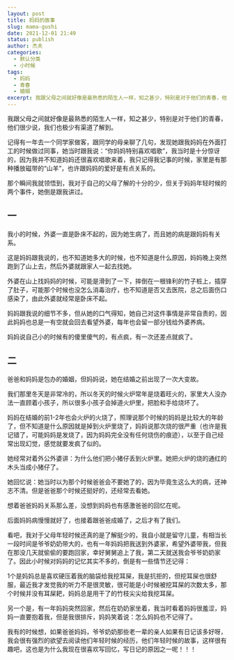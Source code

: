 ```yaml
---
layout: post
title: 妈妈的故事
slug: mama-gushi
date: 2021-12-01 21:49
status: publish
author: 杰夫
categories: 
  - 默认分类
  - 小时候
tags: 
  - 妈妈
  - 青春
  - 婚姻
excerpt: 我跟父母之间就好像是最熟悉的陌生人一样，知之甚少，特别是对于他们的青春，他们很少说，我们也极少有渠道了解到。
---
```


我跟父母之间就好像是最熟悉的陌生人一样，知之甚少，特别是对于他们的青春，他们很少说，我们也极少有渠道了解到。



记得有一年去一个同学家做客，跟同学的母亲聊了几句，发现她跟我妈妈在外面打工的时候做过同事，她当时跟我说：“你妈妈特别喜欢唱歌”，我当时是十分惊讶的，因为我并不知道妈妈还很喜欢唱歌来着，我只记得我记事的时候，家里是有那种播放磁带的“山羊”，也许跟妈妈的爱好是有点关系的。



那个瞬间我就领悟到，我对于自己的父母了解的十分的少，但关于妈妈年轻时候的两个事件，她倒是跟我讲过。



## 一

我小的时候，外婆一直是卧床不起的，因为她生病了，而且她的病是跟妈妈有关系。

这是妈妈跟我说的，也不知道她多大的时候，也不知道是什么原因，妈妈晚上突然跑到了山上去，然后外婆就跟家人一起去找她。

外婆在山上找妈妈的时候，可能是滑到了一下，摔倒在一根锋利的竹子桩上，插穿了肚子，可能那个时候也没怎么消毒治疗，也不知道是否又去医院，总之后面伤口感染了，由此外婆就经常是卧床不起。

妈妈跟我说的细节不多，但从她的口气得知，她自己对这件事情是非常自责的，因此妈妈也总是一有空就会回去看望外婆，每年也会留一部分钱给外婆养病。

妈妈说自己小的时候有的傻里傻气的，有点疯，有一次还差点就疯了。



##  二

爸爸和妈妈是包办的婚姻，但妈妈说，她在结婚之前出现了一次大变故。

我们那里冬天是非常冷的，所以冬天的时候火炉常年是烧着旺火的，家里大人没办法一直顾着小孩子，所以很多小孩子会掉道火炉里，把脸和手给烧坏了。

妈妈在结婚的前1-2年也会火炉的火烧了，照理说那个时候的妈妈是比较大的年龄了，但不知道是什么原因就是掉到火炉里烧了，妈妈说那次烧的很严重（也许是我记错了，可能妈妈是发烧了，因为妈妈完全没有任何烧伤的痕迹），以至于自己经常出现幻觉，感觉就要发疯了似的。

她经常对着外公外婆讲：为什么他们把小猪仔丢到火炉里。她把火炉的烧的通红的木头当成小猪仔了。

她回忆说：她当时以为那个时候爸爸会不要她了的，因为毕竟生这么大的病，还神志不清。但是爸爸那个时候还挺好的，还经常去看她。

想着爸爸妈妈关系那么差，没想到妈妈也有感激爸爸的回忆在呢。

后面妈妈病慢慢就好了，也接着跟爸爸成婚了，之后才有了我们。





看吧，我对于父母年轻时候还真的是了解挺少的，我自小就是留守儿童，有相当长一段时间是爷爷奶奶带大的，也有一年妈妈把我送到外婆家，希望外婆带我，但我在那没几天就偷偷的要跑回家，幸好舅舅追上了我，第二天就送我会爷爷奶奶家了。因此小时候对妈妈的记忆其实不多的，倒是有一些情节还记得：



1个是妈妈总是喜欢硬压着我的脑袋给我挖耳屎，我是抗拒的，但挖耳屎也很舒服，最近我才发觉我的听力不是很灵敏，很可能是小时候被挖耳屎的次数太多，那个时候并没有耳屎耙，妈妈总是用干了的竹枝尖尖给我挖耳屎。



另一个是，有一年妈妈突然回家，然后在奶奶家坐着，我当时看着妈妈很羞涩，妈妈一直要抱着我，但是我很排斥，妈妈笑着说：怎么妈妈也不记得了。



我有的时候想，如果爸爸妈妈，爷爷奶奶那些老一辈的亲人如果有日记该多好呀，我会很有强烈的欲望去阅读他们年轻时候的经历，他们年轻时候的故事，这样很有趣吧，这也是为什么我现在很喜欢写回忆，写日记的原因之一呢！！！

